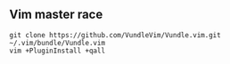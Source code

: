 Vim master race
-
```
git clone https://github.com/VundleVim/Vundle.vim.git ~/.vim/bundle/Vundle.vim
vim +PluginInstall +qall
```
